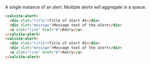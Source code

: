 A single instance of an alert. Multiple alerts will aggregate in a queue.

```html
<calcite-alert>
  <div slot="title">Title of alert #1</div>
  <div slot="message">Message text of the alert</div>
  <a slot="link" href="#">Retry</a>
</calcite-alert>
<calcite-alert>
  <div slot="title">Title of alert #2</div>
  <div slot="message">Message text of the alert</div>
  <a slot="link" href="#">Retry</a>
</calcite-alert>
```
